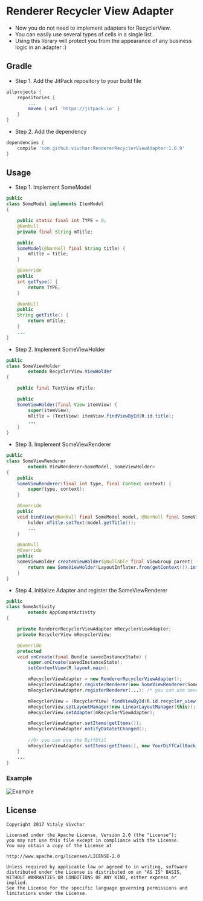 
# Renderer Recycler View Adapter

* Now you do not need to implement adapters for RecyclerView. 
* You can easily use several types of cells in a single list.
* Using this library will protect you from the appearance of any business logic in an adapter :)

## Gradle

* Step 1. Add the JitPack repository to your build file

```gradle
allprojects {
    repositories {
        ...
        maven { url 'https://jitpack.io' }
    }
}
```

* Step 2. Add the dependency

```gradle
dependencies {
    compile 'com.github.vivchar:RendererRecyclerViewAdapter:1.0.9'
}
```

## Usage

* Step 1. Implement SomeModel

```java
public
class SomeModel implements ItemModel
{

	public static final int TYPE = 0;
	@NonNull
	private final String mTitle;

	public
	SomeModel(@NonNull final String title) {
		mTitle = title;
	}

	@Override
	public
	int getType() {
		return TYPE;
	}

	@NonNull
	public
	String getTitle() {
		return mTitle;
	}
	...
}
```

* Step 2. Implement SomeViewHolder

```java
public
class SomeViewHolder
		extends RecyclerView.ViewHolder
{

	public final TextView mTitle;

	public
	SomeViewHolder(final View itemView) {
		super(itemView);
		mTitle = (TextView) itemView.findViewById(R.id.title);
		...
	}
}
```

* Step 3. Implement SomeViewRenderer

```java
public
class SomeViewRenderer
		extends ViewRenderer<SomeModel, SomeViewHolder>
{
	public
	SomeViewRenderer(final int type, final Context context) {
		super(type, context);
	}

	@Override
	public
	void bindView(@NonNull final SomeModel model, @NonNull final SomeViewHolder holder) {
		holder.mTitle.setText(model.getTitle());
		...
	}

	@NonNull
	@Override
	public
	SomeViewHolder createViewHolder(@Nullable final ViewGroup parent) {
		return new SomeViewHolder(LayoutInflater.from(getContext()).inflate(R.layout.some_item, parent, false));
	}
}
```

* Step 4. Initialize Adapter and register the SomeViewRenderer 

```java
public
class SomeActivity
		extends AppCompatActivity
{

	private RendererRecyclerViewAdapter mRecyclerViewAdapter;
	private RecyclerView mRecyclerView;

	@Override
	protected
	void onCreate(final Bundle savedInstanceState) {
		super.onCreate(savedInstanceState);
		setContentView(R.layout.main);

		mRecyclerViewAdapter = new RendererRecyclerViewAdapter();
		mRecyclerViewAdapter.registerRenderer(new SomeViewRenderer(SomeModel.TYPE, this));
		mRecyclerViewAdapter.registerRenderer(...); /* you can use several types of cells */

		mRecyclerView = (RecyclerView) findViewById(R.id.recycler_view);
		mRecyclerView.setLayoutManager(new LinearLayoutManager(this));
		mRecyclerView.setAdapter(mRecyclerViewAdapter);

		mRecyclerViewAdapter.setItems(getItems());
		mRecyclerViewAdapter.notifyDataSetChanged();
		
		//Or you can use the DiffUtil
		mRecyclerViewAdapter.setItems(getItems(), new YourDiffCallBack());
	}
	...
}
```

### Example

![Example](https://github.com/vivchar/RendererRecyclerViewAdapter/blob/master/example1.gif)

## License

    Copyright 2017 Vitaly Vivchar

    Licensed under the Apache License, Version 2.0 (the "License");
    you may not use this file except in compliance with the License.
    You may obtain a copy of the License at

    http://www.apache.org/licenses/LICENSE-2.0

    Unless required by applicable law or agreed to in writing, software
    distributed under the License is distributed on an "AS IS" BASIS,
    WITHOUT WARRANTIES OR CONDITIONS OF ANY KIND, either express or implied.
    See the License for the specific language governing permissions and
    limitations under the License.
